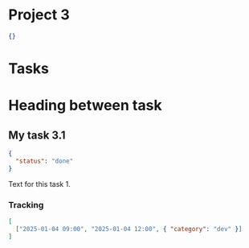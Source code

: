 # Project 3

```json
{}
```

# Tasks

# Heading between task

## My task 3.1

```json
{
  "status": "done"
}
```

Text for this task 1.

### Tracking

```json
[
  ["2025-01-04 09:00", "2025-01-04 12:00", { "category": "dev" }]
]
```
